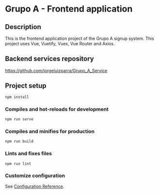 # Grupo A - Frontend application

## Description
This is the frontend application project of the Grupo A signup system. This project uses Vue, Vuetify, Vuex, Vue Router and Axios.

## Backend services repository
https://github.com/jorgeluizparra/Grupo_A_Service

## Project setup
```
npm install
```

### Compiles and hot-reloads for development
```
npm run serve
```

### Compiles and minifies for production
```
npm run build
```

### Lints and fixes files
```
npm run lint
```

### Customize configuration
See [Configuration Reference](https://cli.vuejs.org/config/).
